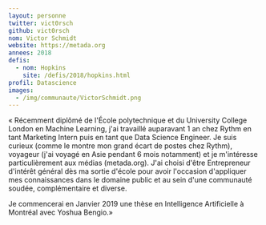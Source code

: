 ```yaml
---
layout: personne
twitter: vict0rsch
github: vict0rsch
nom: Victor Schmidt
website: https://metada.org
annees: 2018
defis: 
  - nom: Hopkins
    site: /defis/2018/hopkins.html
profil: Datascience
images:
  - /img/communaute/VictorSchmidt.png
---
```


« Récemment diplômé de l'École polytechnique et du University College
London en Machine Learning, j'ai travaillé auparavant 1 an chez Rythm
en tant Marketing Intern puis en tant que Data Science Engineer.  Je
suis curieux (comme le montre mon grand écart de postes chez Rythm),
voyageur (j'ai voyagé en Asie pendant 6 mois notamment) et je
m'intéresse particulièrement aux médias (metada.org). J'ai choisi
d'être Entrepreneur d'intérêt général dès ma sortie d'école pour avoir
l'occasion d'appliquer mes connaissances dans le domaine public et
au sein d'une communauté soudée, complémentaire et diverse.

Je commencerai en Janvier 2019 une thèse en Intelligence Artificielle à Montréal avec Yoshua Bengio.»
